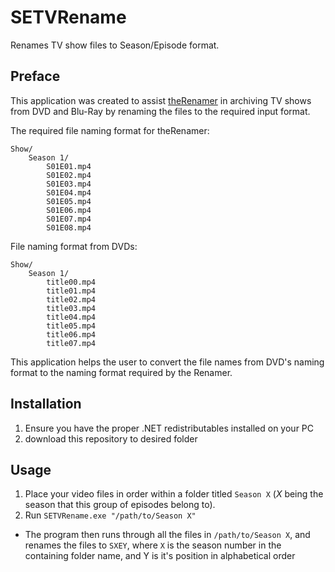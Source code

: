 # SETVRename
Renames TV show files to Season/Episode format.

## Preface

This application was created to assist [theRenamer](http://www.therenamer.com) in archiving TV shows from DVD and Blu-Ray by renaming the files to the required input format.

The required file naming format for theRenamer:

```
Show/
    Season 1/
        S01E01.mp4
        S01E02.mp4
        S01E03.mp4
        S01E04.mp4
        S01E05.mp4
        S01E06.mp4
        S01E07.mp4
        S01E08.mp4
```

File naming format from DVDs:

```
Show/
    Season 1/
        title00.mp4
        title01.mp4
        title02.mp4
        title03.mp4
        title04.mp4
        title05.mp4
        title06.mp4
        title07.mp4
```

This application helps the user to convert the file names from DVD's naming format to the naming format required by the Renamer.

## Installation

1. Ensure you have the proper .NET redistributables installed on your PC
2. download this repository to desired folder


## Usage

1. Place your video files in order within a folder titled `Season X` (*X* being the season that this group of episodes belong to).
2. Run `SETVRename.exe "/path/to/Season X"`
  * The program then  runs through all the files in `/path/to/Season X`, and renames the files to `SXEY`, where `X` is the season number in the containing folder name, and Y is it's position in alphabetical order

